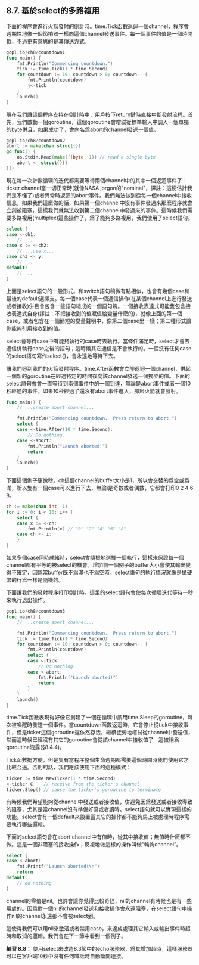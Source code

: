 ## 8.7. 基於select的多路複用

下面的程序會進行火箭發射的倒計時。time.Tick函數返迴一個channel，程序會週期性地像一個節拍器一樣向這個channel發送事件。每一個事件的值是一個時間戳，不過更有意思的是其傳送方式。

```go
gopl.io/ch8/countdown1
func main() {
    fmt.Println("Commencing countdown.")
    tick := time.Tick(1 * time.Second)
    for countdown := 10; countdown > 0; countdown-- {
        fmt.Println(countdown)
        j<-tick
    }
    launch()
}
```

現在我們讓這個程序支持在倒計時中，用戶按下return鍵時直接中斷發射流程。首先，我們啟動一個goroutine，這個goroutine會嚐試從標準輸入中調入一個單獨的byte併且，如果成功了，會向名爲abort的channel發送一個值。

```go
gopl.io/ch8/countdown2
abort := make(chan struct{})
go func() {
    os.Stdin.Read(make([]byte, 1)) // read a single byte
    abort <- struct{}{}
}()
```

現在每一次計數循環的迭代都需要等待兩個channel中的其中一個返迴事件了：ticker channel當一切正常時(就像NASA jorgon的"nominal"，譯註：這梗估計我們是不懂了)或者異常時返迴的abort事件。我們無法做到從每一個channel中接收信息，如果我們這麽做的話，如果第一個channel中沒有事件發過來那麽程序就會立刻被阻塞，這樣我們就無法收到第二個channel中發過來的事件。這時候我們需要多路複用(multiplex)這些操作了，爲了能夠多路複用，我們使用了select語句。

```go
select {
case <-ch1:
    // ...
case x := <-ch2:
    // ...use x...
case ch3 <- y:
    // ...
default:
    // ...
}
```

上面是select語句的一般形式。和switch語句稍微有點相似，也會有幾個case和最後的default選擇支。每一個case代表一個通信操作(在某個channel上進行發送或者接收)併且會包含一些語句組成的一個語句塊。一個接收表達式可能隻包含接收表達式自身(譯註：不把接收到的值賦值給變量什麽的)，就像上面的第一個case，或者包含在一個簡短的變量聲明中，像第二個case里一樣；第二種形式讓你能夠引用接收到的值。

select會等待case中有能夠執行的case時去執行。當條件滿足時，select才會去通信併執行case之後的語句；這時候其它通信是不會執行的。一個沒有任何case的select語句寫作select{}，會永遠地等待下去。

讓我們迴到我們的火箭發射程序。time.After函數會立卽返迴一個channel，併起一個新的goroutine在經過特定的時間後向該channel發送一個獨立的值。下面的select語句會會一直等待到兩個事件中的一個到達，無論是abort事件或者一個10秒經過的事件。如果10秒經過了還沒有abort事件進入，那麽火箭就會發射。


```go
func main() {
    // ...create abort channel...

    fmt.Println("Commencing countdown.  Press return to abort.")
    select {
    case <-time.After(10 * time.Second):
        // Do nothing.
    case <-abort:
        fmt.Println("Launch aborted!")
        return
    }
    launch()
}
```


下面這個例子更微秒。ch這個channel的buffer大小是1，所以會交替的爲空或爲滿，所以隻有一個case可以進行下去，無論i是奇數或者偶數，它都會打印0 2 4 6 8。

```go
ch := make(chan int, 1)
for i := 0; i < 10; i++ {
    select {
    case x := <-ch:
        fmt.Println(x) // "0" "2" "4" "6" "8"
    case ch <- i:
    }
}
```

如果多個case同時就緒時，select會隨機地選擇一個執行，這樣來保證每一個channel都有平等的被select的機會。增加前一個例子的buffer大小會使其輸出變得不確定，因爲當buffer旣不爲滿也不爲空時，select語句的執行情況就像是拋硬幣的行爲一樣是隨機的。

下面讓我們的發射程序打印倒計時。這里的select語句會使每次循環迭代等待一秒來執行退出操作。

```go
gopl.io/ch8/countdown3
func main() {
    // ...create abort channel...

    fmt.Println("Commencing countdown.  Press return to abort.")
    tick := time.Tick(1 * time.Second)
    for countdown := 10; countdown > 0; countdown-- {
        fmt.Println(countdown)
        select {
        case <-tick:
            // Do nothing.
        case <-abort:
            fmt.Println("Launch aborted!")
            return
        }
    }
    launch()
}
```

time.Tick函數表現得好像它創建了一個在循環中調用time.Sleep的goroutine，每次被喚醒時發送一個事件。當countdown函數返迴時，它會停止從tick中接收事件，但是ticker這個goroutine還依然存活，繼續徒勞地嚐試從channel中發送值，然而這時候已經沒有其它的goroutine會從該channel中接收值了--這被稱爲goroutine洩露(§8.4.4)。

Tick函數挺方便，但是隻有當程序整個生命週期都需要這個時間時我們使用它才比較合適。否則的話，我們應該使用下面的這種模式：

```go
ticker := time.NewTicker(1 * time.Second)
<-ticker.C    // receive from the ticker's channel
ticker.Stop() // cause the ticker's goroutine to terminate
```

有時候我們希望能夠從channel中發送或者接收值，併避免因爲發送或者接收導致的阻塞，尤其是當channel沒有準備好寫或者讀時。select語句就可以實現這樣的功能。select會有一個default來設置當其它的操作都不能夠馬上被處理時程序需要執行哪些邏輯。

下面的select語句會在abort channel中有值時，從其中接收值；無值時什麽都不做。這是一個非阻塞的接收操作；反複地做這樣的操作叫做“輪詢channel”。

```go
select {
case <-abort:
    fmt.Printf("Launch aborted!\n")
    return
default:
    // do nothing
}
```

channel的零值是nil。也許會讓你覺得比較奇怪，nil的channel有時候也是有一些用處的。因爲對一個nil的channel發送和接收操作會永遠阻塞，在select語句中操作nil的channel永遠都不會被select到。

這使得我們可以用nil來激活或者禁用case，來達成處理其它輸入或輸出事件時超時和取消的邏輯。我們會在下一節中看到一個例子。

**練習 8.8：** 使用select來改造8.3節中的echo服務器，爲其增加超時，這樣服務器可以在客戶端10秒中沒有任何喊話時自動斷開連接。
